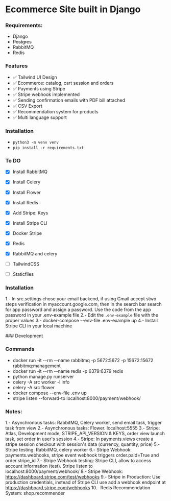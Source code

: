 # Ecommerce Site built in Django

### Requirements:
- Django
- ~~Postgres~~
- RabbitMQ
- Redis

### Features
- ✅ Tailwind UI Design
- ✅ Ecommerce: catalog, cart session and orders
- ✅ Payments using Stripe
- ✅ Stripe webhook implemented
- ✅ Sending confirmation emails with PDF bill attached
- ✅ CSV Export
- ✅ Recommendation system for products
- ✅ Multi language support


### Installation
- `python3 -m venv venv`
- `pip install -r requirements.txt`

### To DO
- [X] Install RabbitMQ
- [X] Install Celery
- [X] Install Flower
- [X] Install Redis
- [X] Add Stripe: Keys
- [X] Install Stripe CLI
- [X] Docker Stripe
- [X] Redis 
- [X] RabbitMQ and celery
- [ ] TailwindCSS
- [ ] Staticfiles


### Installation
1.- In src.settings chose your email backend, if using Gmail accept stwo steps verification in myaccount.google.com, then in the search bar search for app password and assign a password. Use the code from the app password in your .env-example file
2.- Edit the `.env-example` file with the proper values
3.- docker-compose  --env-file .env-example up 
4.- Install Stripe CLI in your local machine


### Development


### Commands
- docker run -it --rm --name rabbitmq -p 5672:5672 -p 15672:15672 rabbitmq:management
- docker run -it --rm --name redis -p 6379:6379 redis
- python manage.py runserver
- celery -A src worker -l info
- celery -A src flower
- docker compose --env-file .env up
- stripe listen --forward-to localhost:8000/payment/webhook/


### Notes:
1.- Asynchronous tasks: RabbitMQ, Celery worker, send email task, trigger task from view
2.- Asynchronous tasks: Flower. localhost:5555
3.- Stripe: Atlas, Development mode, STRIPE_API_VERSION & KEYS, order view launch task, set order in user's session
4.- Stripe: In payments.views create a stripe session checkout with session's data (currency, quantity, price)
5.- Stripe testing: RabbitMQ, celery worker
6.- Stripe Webhook: payments.webhooks, stripe event webhook triggers order.paid=True and order.stripe_id
7.- Stripe Webhook testing: Stripe CLI, allow to access account information (test). Stripe listen to localhost:8000/payment/webhook/ 
8.- Stripe Webhook: https://dashboard.stripe.com/test/webhooks
9.- Stripe in Production: Use production credentials, instead of Stripe CLI use add a webhook endpoint at https://dashboard.stripe.com/webhooks 
10.- Redis Recommendation System: shop.recommender